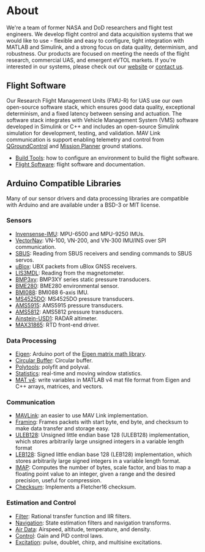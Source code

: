 # About
We're a team of former NASA and DoD researchers and flight test engineers. We develop flight control and data acquisition systems that we would like to use - flexible and easy to configure, tight integration with MATLAB and Simulink, and a strong focus on data quality, determinism, and robustness. Our products are focused on meeting the needs of the flight research, commercial UAS, and emergent eVTOL markets. If you're interested in our systems, please check out our [website](https://bolderflight.com/) or [contact us](mailto:info@bolderflight.com).

## Flight Software
Our Research Flight Management Units (FMU-R) for UAS use our own open-source software stack, which ensures good data quality, exceptional determinism, and a fixed latency between sensing and actuation. The software stack integrates with Vehicle Management System (VMS) software developed in Simulink or C++ and includes an open-source Simulink simulation for development, testing, and validation. MAV Link communication is support enabling telemetry and control from [QGroundControl](http://qgroundcontrol.com/) and [Mission Planner](https://ardupilot.org/planner/) ground stations.
  * [Build Tools](https://github.com/bolderflight/build-tools): how to configure an environment to build the flight software.
  * [Flight Software](https://github.com/bolderflight/spaaro): flight software and documentation.

## Arduino Compatible Libraries
Many of our sensor drivers and data processing libraries are compatible with Arduino and are available under a BSD-3 or MIT license.

### Sensors
  * [Invensense-IMU](https://github.com/bolderflight/invensense-imu): MPU-6500 and MPU-9250 IMUs.
  * [VectorNav](https://github.com/bolderflight/vector-nav): VN-100, VN-200, and VN-300 IMU/INS over SPI communication. 
  * [SBUS](https://github.com/bolderflight/sbus): Reading from SBUS receivers and sending commands to SBUS servos.
  * [uBlox](https://github.com/bolderflight/ublox): UBX packets from uBlox GNSS receivers.
  * [LIS3MDL](https://github.com/bolderflight/lis3mdl): Reading from the magnetometer.
  * [BMP3xy](https://github.com/bolderflight/bmp3): BMP3XY series static pressure transducers.
  * [BME280](https://github.com/bolderflight/bme280): BME280 environmental sensor.
  * [BMI088](https://github.com/bolderflight/bmi088-arduino): BMI088 6-axis IMU.
  * [MS4525DO](https://github.com/bolderflight/ms4525do): MS4525DO pressure transducers.
  * [AMS5915](https://github.com/bolderflight/ams5915): AMS5915 pressure transducers.
  * [AMS5812](https://github.com/bolderflight/ams5812): AMS5812 pressure transducers.
  * [Ainstein-USD1](https://github.com/bolderflight/ainstein-usd1): RADAR altimeter.
  * [MAX31865](https://github.com/bolderflight/max31865): RTD front-end driver.

### Data Processing
  * [Eigen](https://github.com/bolderflight/eigen/): Arduino port of the [Eigen matrix math library](https://eigen.tuxfamily.org/index.php?title=Main_Page).
  * [Circular Buffer](https://github.com/bolderflight/circle_buf): Circular buffer.
  * [Polytools](https://github.com/bolderflight/polytools): polyfit and polyval.
  * [Statistics](https://github.com/bolderflight/statistics): real-time and moving window statistics.
  * [MAT v4](https://github.com/bolderflight/mat_v4): write variables in MATLAB v4 mat file format from Eigen and C++ arrays, matrices, and vectors.

### Communication
  * [MAVLink](https://github.com/bolderflight/mavlink): an easier to use MAV Link implementation.
  * [Framing](https://github.com/bolderflight/framing): Frames packets with start byte, end byte, and checksum to make data transfer and storage easy.
  * [ULEB128](https://github.com/bolderflight/uleb128): Unsigned little endian base 128 (ULEB128) implementation, which stores arbitrarily large unsigned integers in a variable length format
  * [LEB128](https://github.com/bolderflight/leb128): Signed little endian base 128 (LEB128) implementation, which stores arbitrarily large signed integers in a variable length format.
  * [IMAP](https://github.com/bolderflight/imap): Computes the number of bytes, scale factor, and bias to map a floating point value to an integer, given a range and the desired precision, useful for compression.
  * [Checksum](https://github.com/bolderflight/checksum/): Implements a Fletcher16 checksum.


### Estimation and Control
  * [Filter](https://github.com/bolderflight/filter): Rational transfer function and IIR filters.
  * [Navigation](https://github.com/bolderflight/navigation): State estimation filters and navigation transforms.
  * [Air Data](https://github.com/bolderflight/airdata): Airspeed, altitude, temperature, and density.
  * [Control](https://github.com/bolderflight/control): Gain and PID control laws.
  * [Excitation](https://github.com/bolderflight/excitation): pulse, doublet, chirp, and multisine excitations.

